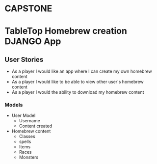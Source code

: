 # CAPSTONE
# TableTop Homebrew creation DJANGO App


## User Stories
- As a player I would like an app where I can create my own homebrew content
- As a player I would like to be able to view other user's homebrew content
- As a player I would the ability to download my homebrew content

### Models
- User Model
    - Username
    - Content created
- Homebrew content
    - Classes
    - spells
    - Items
    - Races
    - Monsters
